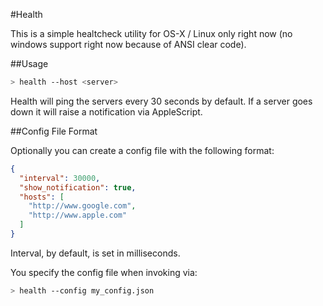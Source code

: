 #Health

This is a simple healtcheck utility for OS-X / Linux only right now (no windows support right now because of ANSI clear code).

##Usage

```bash
> health --host <server>
```

Health will ping the servers every 30 seconds by default. If a server goes down it will raise a notification via AppleScript. 

##Config File Format

Optionally you can create a config file with the following format:

```json
{
  "interval": 30000,
  "show_notification": true,
  "hosts": [
    "http://www.google.com",
    "http://www.apple.com"
  ]
}
```

Interval, by default, is set in milliseconds. 

You specify the config file when invoking via:

```bash
> health --config my_config.json
```
